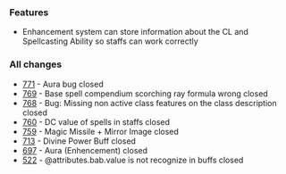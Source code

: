 ### Features
- Enhancement system can store information about the CL and Spellcasting Ability so staffs can work correctly

### All changes
- [771](https://github.com/Rughalt/D35E/issues/771) - Aura bug closed
- [769](https://github.com/Rughalt/D35E/issues/769) - Base spell compendium scorching ray formula wrong closed
- [768](https://github.com/Rughalt/D35E/issues/768) - Bug: Missing non active class features on the class description closed
- [760](https://github.com/Rughalt/D35E/issues/760) - DC value of spells in staffs closed
- [759](https://github.com/Rughalt/D35E/issues/759) - Magic Missile + Mirror Image closed
- [713](https://github.com/Rughalt/D35E/issues/713) - Divine Power Buff closed
- [697](https://github.com/Rughalt/D35E/issues/697) - Aura (Enhencement) closed
- [522](https://github.com/Rughalt/D35E/issues/522) - @attributes.bab.value is not recognize in buffs closed 

